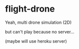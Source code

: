 # flight-drone

Yeah, multi drone simulation (2D)

but can't play because no server...

(maybe will use heroku server)
